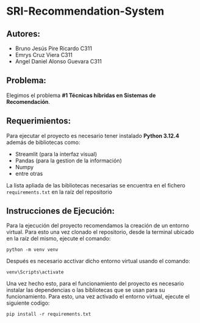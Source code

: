# SRI-Recommendation-System

## Autores:

- Bruno Jesús Pire Ricardo C311
- Emrys Cruz Viera C311
- Angel Daniel Alonso Guevara C311

## Problema:

Elegimos el problema **#1 Técnicas híbridas en Sistemas de Recomendación**.

## Requerimientos:

Para ejecutar el proyecto es necesario tener instalado **Python 3.12.4** además de bibliotecas como:
- Streamlit (para la interfaz visual)
- Pandas (para la gestion de la información)
- Numpy
- entre otras

La lista apliada de las bibliotecas necesarias se encuentra en el fichero `requirements.txt` en la raíz del repositorio

## Instrucciones de Ejecución:

Para la ejecución del proyecto recomendamos la creación de un entorno virtual. Para esto una vez clonado el repositorio, desde la terminal ubicado en la raíz del mismo, ejecute el comando:

```
python -m venv venv
```
Después es necesario acctivar dicho entorno virtual usando el comando:
```
venv\Scripts\activate
```
Una vez hecho esto, para el funcionamiento del proyecto es necesario instalar las dependencias o las bibliotecas que se usan para su funcionamiento. Para esto, una vez activado el entorno virtual, ejecute el siguiente codigo:
```
pip install -r requirements.txt
```

